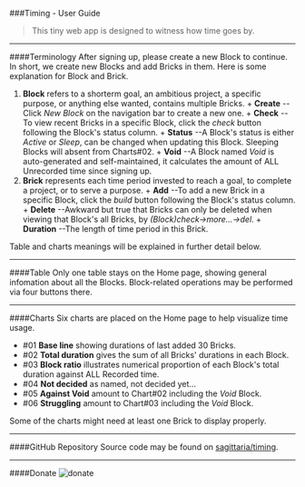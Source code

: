 ###Timing - User Guide

>This tiny web app is designed to witness how time goes by.

---

####Terminology
After signing up, please create a new Block to continue. In short, we create new Blocks and add Bricks in them. Here is some explanation for Block and Brick.
  1. **Block** refers to a shorterm goal, an ambitious project, a specific purpose, or anything else wanted, contains multiple Bricks.
    + __Create__  --Click *New Block* on the navigation bar to create a new one.
    + __Check__  --To view recent Bricks in a specific Block, click the *check* button following the Block's status column.
    + __Status__ --A Block's status is either *Active* or *Sleep*, can be changed when updating this Block. Sleeping Blocks will absent from Charts#02.
    + __Void__ --A Block named *Void* is auto-generated and self-maintained, it calculates the amount of ALL Unrecorded time since signing up.
  2. **Brick** represents each time period invested to reach a goal, to complete a project, or to serve a purpose.
    + __Add__  --To add a new Brick in a specific Block, click the *build* button following the Block's status column.
    + __Delete__  --Awkward but true that Bricks can only be deleted when viewing that Block's all Bricks, by *(Block)check->more...->del*.
    + __Duration__  --The length of time period in this Brick.

Table and charts meanings will be explained in further detail below.

---

####Table
Only one table stays on the Home page, showing general infomation about all the Blocks. Block-related operations may be performed via four buttons there.

---

####Charts
Six charts are placed on the Home page to help visualize time usage.
+ \#01 __Base line__      showing durations of last added 30 Bricks.
+ \#02 __Total duration__ gives the sum of all Bricks' durations in each Block.
+ \#03 __Block ratio__    illustrates numerical proportion of each Block's total duration against ALL Recorded time.
+ \#04 __Not decided__    as named, not decided yet...
+ \#05 __Against Void__   amount to Chart#02 including the *Void* Block.
+ \#06 __Struggling__     amount to Chart#03 including the *Void* Block.

Some of the charts might need at least one Brick to display properly.

---

####GitHub Repository
Source code may be found on [sagittaria/timing](https://github.com/sagittaria/timing).

---

####Donate
![donate](http://www.kgroup.ren/donate.png)
